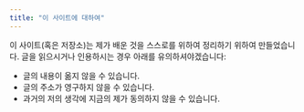 ```yaml
---
title: "이 사이트에 대하여"
---
```



이 사이트(혹은 저장소)는 제가 배운 것을 스스로를 위하여 정리하기 위하여 만들었습니다. 글을 읽으시거나 인용하시는 경우 아래를 유의하셔야겠습니다:

- 글의 내용이 옮지 않을 수 있습니다.
- 글의 주소가 영구하지 않을 수 있습니다.
- 과거의 저의 생각에 지금의 제가 동의하지 않을 수 있습니다.
